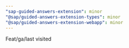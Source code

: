 ```yaml
---
"sap-guided-answers-extension": minor
"@sap/guided-answers-extension-types": minor
"@sap/guided-answers-extension-webapp": minor
---
```


Feat/ga/last visited
